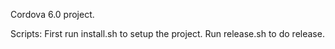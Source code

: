 Cordova 6.0 project.

Scripts:
First run install.sh to setup the project.
Run release.sh to do release.

